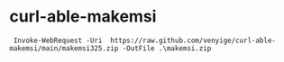 # curl-able-makemsi
```
 Invoke-WebRequest -Uri  https://raw.github.com/venyige/curl-able-makemsi/main/makemsi325.zip -OutFile .\makemsi.zip
 ```
 

